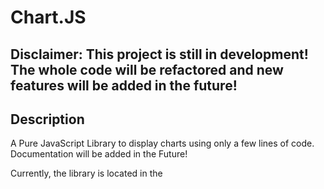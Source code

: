 # Chart.JS

## **Disclaimer: This project is still in development! The whole code will be refactored and new features will be added in the future!**

## Description

A Pure JavaScript Library to display charts using only a few lines of code.
Documentation will be added in the Future!

Currently, the library is located in the <script> element of the index.html file.

You can see a live demo on [the pages site](https://shadowlp174.github.io/chartjs).
